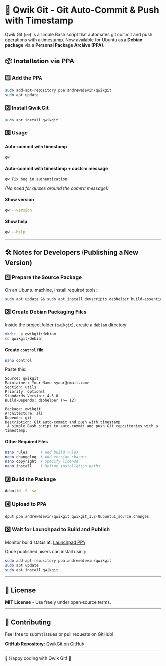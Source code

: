 # 🍷 Qwik Git - Git Auto-Commit & Push with Timestamp

Qwik Git (`qw`) is a simple Bash script that automates git commit and push operations with a timestamp. Now available for Ubuntu as a **Debian package** via a **Personal Package Archive (PPA)**.

## 📦 Installation via PPA

### 1️⃣ Add the PPA
```bash
sudo add-apt-repository ppa:andrewalevin/qwikgit
sudo apt update
```

### 2️⃣ Install Qwik Git
```bash
sudo apt install qwikgit
```

### 3️⃣ Usage

#### Auto-commit with timestamp
```bash
qw
```

#### Auto-commit with timestamp + custom message
```bash
qw Fix bug in authentication
```
*(No need for quotes around the commit message!)*

#### Show version
```bash
qw --version
```

#### Show help
```bash
qw --help
```

---

## 🛠 Notes for Developers (Publishing a New Version)

### 1️⃣ Prepare the Source Package
On an Ubuntu machine, install required tools:
```bash
sudo apt update && sudo apt install devscripts debhelper build-essential
```

### 2️⃣ Create Debian Packaging Files
Inside the project folder (`qwikgit`), create a `debian` directory:
```bash
mkdir -p qwikgit/debian
cd qwikgit/debian
```

#### **Create `control` file**
```bash
nano control
```
Paste this:
```
Source: qwikgit
Maintainer: Your Name <your@email.com>
Section: utils
Priority: optional
Standards-Version: 4.5.0
Build-Depends: debhelper (>= 12)

Package: qwikgit
Architecture: all
Depends: git
Description: Git auto-commit and push with timestamp
 A simple Bash script to auto-commit and push Git repositories with a timestamp.
```

#### **Other Required Files**
```bash
nano rules      # Add build rules
nano changelog  # Add version changes
nano copyright  # Specify license
nano install    # Define installation paths
```

### 3️⃣ Build the Package
```bash
debuild -S -sa
```

### 4️⃣ Upload to PPA
```bash
dput ppa:andrewalevin/qwikgit qwikgit_1.2-0ubuntu1_source.changes
```

### 5️⃣ Wait for Launchpad to Build and Publish
Monitor build status at: [Launchpad PPA](https://launchpad.net/~andrewalevin/+archive/ubuntu/qwikgit)

Once published, users can install using:
```bash
sudo add-apt-repository ppa:andrewalevin/qwikgit
sudo apt update
sudo apt install qwikgit
```

---

## 📜 License
**MIT License** - Use freely under open-source terms.

---

## 🌟 Contributing
Feel free to submit issues or pull requests on GitHub!

**GitHub Repository:** [QwikGit on GitHub](https://github.com/andrewalevin/qwikgit)

---

🚀 Happy coding with Qwik Git! 🎉

